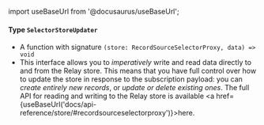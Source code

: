 import useBaseUrl from '@docusaurus/useBaseUrl';

#### Type `SelectorStoreUpdater`

* A function with signature `(store: RecordSourceSelectorProxy, data) => void`
* This interface allows you to *imperatively* write and read data directly to and from the Relay store. This means that you have full control over how to update the store in response to the subscription payload: you can *create entirely new records*, or *update or delete existing ones*. The full API for reading and writing to the Relay store is available <a href={useBaseUrl('docs/api-reference/store/#recordsourceselectorproxy')}>here</a>.
